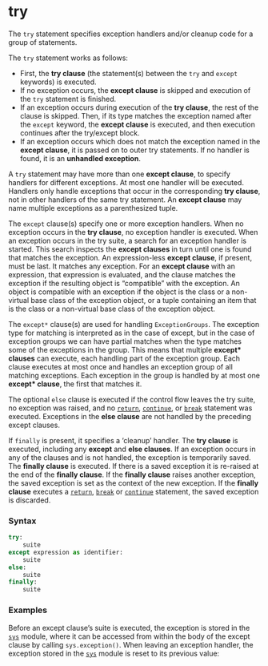 # try
The `try` statement specifies exception handlers and/or cleanup code for a group of statements.

The `try` statement works as follows:
- First, the **try clause** (the statement(s) between the `try` and `except` keywords) is executed.
- If no exception occurs, the **except clause** is skipped and execution of the `try` statement is finished.
- If an exception occurs during execution of the **try clause**, the rest of the clause is skipped. Then, if its type matches the exception named after the `except` keyword, the **except clause** is executed, and then execution continues after the try/except block.
- If an exception occurs which does not match the exception named in the **except clause**, it is passed on to outer try statements. If no handler is found, it is an **unhandled exception**.

A `try` statement may have more than one **except clause**, to specify handlers for different exceptions. At most one handler will be executed. Handlers only handle exceptions that occur in the corresponding **try clause**, not in other handlers of the same try statement. An **except clause** may name multiple exceptions as a parenthesized tuple.

The `except` clause(s) specify one or more exception handlers. When no exception occurs in the **try clause**, no exception handler is executed. When an exception occurs in the try suite, a search for an exception handler is started. This search inspects the **except clauses** in turn until one is found that matches the exception. An expression-less **except clause**, if present, must be last. It matches any exception. For an **except clause** with an expression, that expression is evaluated, and the clause matches the exception if the resulting object is “compatible” with the exception. An object is compatible with an exception if the object is the class or a non-virtual base class of the exception object, or a tuple containing an item that is the class or a non-virtual base class of the exception object.

The `except*` clause(s) are used for handling `ExceptionGroups`. The exception type for matching is interpreted as in the case of except, but in the case of exception groups we can have partial matches when the type matches some of the exceptions in the group. This means that multiple **except\* clauses** can execute, each handling part of the exception group. Each clause executes at most once and handles an exception group of all matching exceptions. Each exception in the group is handled by at most one **except\* clause**, the first that matches it.

The optional `else` clause is executed if the control flow leaves the try suite, no exception was raised, and no [`return`](/statements/return.md), [`continue`](/statements/continue.md), or [`break`](/statements/break.md) statement was executed. Exceptions in the **else clause** are not handled by the preceding except clauses.

If `finally` is present, it specifies a ‘cleanup’ handler. The **try clause** is executed, including any **except** and **else clauses**. If an exception occurs in any of the clauses and is not handled, the exception is temporarily saved. The **finally clause** is executed. If there is a saved exception it is re-raised at the end of the **finally clause**. If the **finally clause** raises another exception, the saved exception is set as the context of the new exception. If the **finally clause** executes a [`return`](/statements/return.md), [`break`](/statements/break.md) or [`continue`](/statements/continue.md) statement, the saved exception is discarded.

### Syntax
```python
try:
    suite
except expression as identifier:
    suite
else:
    suite
finally:
    suite
```

### Examples
Before an except clause’s suite is executed, the exception is stored in the [`sys`](/modules/sys.md) module, where it can be accessed from within the body of the except clause by calling `sys.exception()`. When leaving an exception handler, the exception stored in the [`sys`](/modules/sys.md) module is reset to its previous value:
```python
```